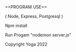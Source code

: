 ==PROGRAM USE==

( Node, Express, Postgresql )

Npm install

Run Progam "nodemon server.js"

Copyright Yoga 2022

